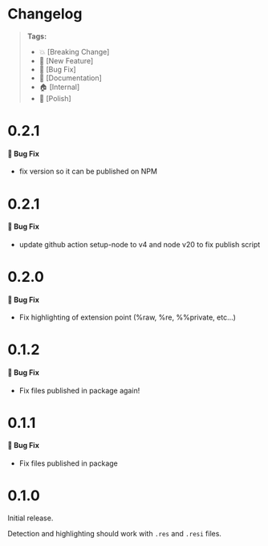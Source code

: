 # Changelog

> **Tags:**
>
> - :boom: [Breaking Change]
> - :rocket: [New Feature]
> - :bug: [Bug Fix]
> - :memo: [Documentation]
> - :house: [Internal]
> - :nail_care: [Polish]

# 0.2.1

#### :bug: Bug Fix

- fix version so it can be published on NPM

# 0.2.1

#### :bug: Bug Fix

- update github action setup-node to v4 and node v20 to fix publish script

# 0.2.0

#### :bug: Bug Fix

- Fix highlighting of extension point (%raw, %re, %%private, etc...)

# 0.1.2

#### :bug: Bug Fix

- Fix files published in package again!

# 0.1.1

#### :bug: Bug Fix

- Fix files published in package

# 0.1.0

Initial release.

Detection and highlighting should work with `.res` and `.resi` files.
